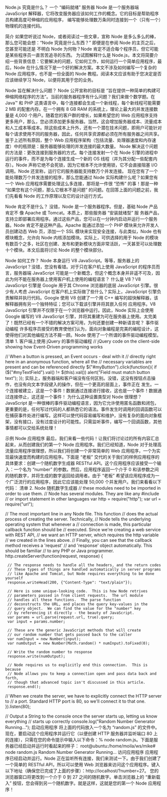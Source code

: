 Node.js 究竟是什么？
一个 “编码就绪” 服务器
Node 是一个服务器端 JavaScript 解释器，它将改变服务器应该如何工作的概念。它的目标是帮助程序员构建高度可伸缩的应用程序，
编写能够处理数万条同时连接到一个（只有一个）物理机的连接代码。

简介
如果您听说过 Node，或者阅读过一些文章，宣称 Node 是多么多么的棒，那么您可能会想：“Node 究竟是什么东西？” 即便是在参阅 Node 的主页之后，您甚至可能还是 不明白 Node 为何物？Node 肯定不适合每个程序员，但它可能是某些程序员一直苦苦追寻的东西。
为试图解释什么是 Node.js，本文将简要介绍一些背景信息：它要解决的问题，它如何工作，如何运行一个简单应用程序，最后，Node 在什么情况下是一个好的解决方案。本文不涉及如何编写一个复杂的 Node 应用程序，也不是一份全面的 Node 教程。阅读本文应该有助于您决定是否应该继续学习 Node，以便将其用于您的业务。

Node 旨在解决什么问题？
Node 公开宣称的目标是 “旨在提供一种简单的构建可伸缩网络程序的方法”。当前的服务器程序有什么问题？我们来做个数学题。在 Java™ 和 PHP 这类语言中，每个连接都会生成一个新线程，每个新线程可能需要 2 MB 的配套内存。在一个拥有 8 GB RAM 的系统上，理论上最大的并发连接数量是 4,000 个用户。随着您的客户群的增长，如果希望您的 Web 应用程序支持更多用户，那么，您必须添加更多服务器。当然，这会增加服务器成本、流量成本和人工成本等成本。除这些成本上升外，还有一个潜在技术问题，即用户可能针对每个请求使用不同的服务器，因此，任何共享资源都必须在所有服务器之间共享。鉴于上述所有原因，整个 Web 应用程序架构（包括流量、处理器速度和内存速度）中的瓶颈是：服务器能够处理的并发连接的最大数量。
Node 解决这个问题的方法是：更改连接到服务器的方式。每个连接发射一个在 Node 引擎的进程中运行的事件，而不是为每个连接生成一个新的 OS 线程（并为其分配一些配套内存）。Node 声称它绝不会死锁，因为它根本不允许使用锁，它不会直接阻塞 I/O 调用。Node 还宣称，运行它的服务器能支持数万个并发连接。
现在您有了一个能处理数万个并发连接的程序，那么您能通过 Node 实际构建什么呢？如果您有一个 Web 应用程序需要处理这么多连接，那将是一件很 “恐怖” 的事！那是一种 “如果您有这个问题，那么它根本不是问题” 的问题。在回答上面的问题之前，我们先看看 Node 的工作原理以及它的设计运行方式。



Node 肯定不是什么？
没错，Node 是一个服务器程序。但是，基础 Node 产品肯定不 像 Apache 或 Tomcat。本质上，那些服务器 “安装就绪型” 服 务器产品，支持立即部署应用程序。通过这些产品，您可以在一分钟内启动并运行一个服务器。Node 肯定不是这种产品。Apache 能通过添加一个 PHP 模块来允许开发人员创建动态 Web 页，添加一个 SSL 模块来实现安全连接，与此类似，Node 也有模块概念，允许向 Node 内核添加模块。实际上，可供选择的用于 Node 的模块有数百个之多，社区在创建、发布和更新模块方面非常活跃，一天甚至可以处理数十个模块。本文后面将讨论 Node 的整个模块部分。

Node 如何工作？
Node 本身运行 V8 JavaScript。等等，服务器上的 JavaScript？没错，您没有看错。对于只在客户机上使用 JavaScript 的程序员而言，服务器端 JavaScript 可能是一个新概念，但这个概念本身并非遥不可及，因此为何不能在服务器上使用客户机上使用的编程语言？
什么是 V8？V8 JavaScript 引擎是 Google 用于其 Chrome 浏览器的底层 JavaScript 引擎。很少有人考虑 JavaScript 在客户机上实际做了些什么？实际上，JavaScript 引擎负责解释并执行代码。Google 使用 V8 创建了一个用 C++ 编写的超快解释器，该解释器拥有另一个独特特征；您可以下载该引擎并将其嵌入任何 应用程序。V8 JavaScript 引擎并不仅限于在一个浏览器中运行。因此，Node 实际上会使用 Google 编写的 V8 JavaScript 引擎，并将其重建为可在服务器上使用。太完美了！既然已经有一个不错的解决方案可用，为何还要创建一种新语言呢？
事件驱动编程
许多程序员接受的教育使他们认为，面向对象编程是完美的编程设计，这使得他们对其他编程方法不屑一顾。Node 使用了一个所谓的事件驱动编程模型。
清单 1. 客户端上使用 jQuery 的事件驱动编程
// jQuery code on the client-side showing how Event-Driven programming works

// When a button is pressed, an Event occurs - deal with it
// directly right here in an anonymous function, where all the
// necessary variables are present and can be referenced directly
$("#myButton").click(function(){
     if ($("#myTextField").val() != $(this).val())
         alert("Field must match button text");
});
实际上，服务器端和客户端没有任何区别。没错，这没有按钮点击操作，也没有向文本字段键入的操作，但在一个更高的层面上，事件正在 发生。一个连接被建立，这是一个事件！数据通过连接进行接收，这也是一个事件！数据通过连接停止，这还是一个事件！
为什么这种设置类型对 Node 很理想？JavaScript 是一种很棒的事件驱动编程语言，因为它允许使用匿名函数和闭包，更重要的是，任何写过代码的人都熟悉它的语法。事件发生时调用的回调函数可以在捕获事件处进行编写。这样可以使代码容易编写和维护，没有复杂的面向对象框架，没有接口，没有过度设计的可能性。只需监听事件，编写一个回调函数，其他事情都可以交给系统处理！

示例 Node 应用程序
最后，我们来看一些代码！让我们将讨论过的所有内容汇总起来，从而创建我们的第一个 Node 应用程序。我们已经知道，Node 对于处理高流量应用程序很理想，所以我们将创建一个非常简单的 Web 应用程序，一个为实现最快速度而构建的应用程序。下面是 “老板” 交代的关于我们的样例应用程序的具体要求：创建一个随机数字生成器 RESTful API。这个应用程序应该接受一个输入：一个名为 “number” 的参数。然后，应用程序返回一个介于 0 和该参数之间的随机数字，并将生成的数字返回给调用者。由于 “老板” 希望该应用程序成为一个广泛流行的应用程序，因此它应该能处理 50,000 个并发用户。我们来看看以下代码：
清单 2. Node 随机数字生成器
// these modules need to be imported in order to use them.
// Node has several modules.  They are like any #include
// or import statement in other languages
var http = require("http");
var url = require("url");

// The most important line in any Node file.  This function
// does the actual process of creating the server.  Technically,
// Node tells the underlying operating system that whenever a
// connection is made, this particular callback function should be
// executed.  Since we're creating a web service with REST API,
// we want an HTTP server, which requires the http variable
// we created in the lines above.
// Finally, you can see that the callback method receives a 'request'
// and 'response' object automatically.  This should be familiar
// to any PHP or Java programmer.
http.createServer(function(request, response) {

     // The response needs to handle all the headers, and the return codes
     // These types of things are handled automatically in server programs
     // like Apache and Tomcat, but Node requires everything to be done yourself
     response.writeHead(200, {"Content-Type": "text/plain"});

     // Here is some unique-looking code.  This is how Node retrives
     // parameters passed in from client requests.  The url module
     // handles all these functions.  The parse function
     // deconstructs the URL, and places the query key-values in the
     // query object.  We can find the value for the "number" key
     // by referencing it directly - the beauty of JavaScript.
     var params = url.parse(request.url, true).query;
     var input = params.number;

     // These are the generic JavaScript methods that will create
     // our random number that gets passed back to the caller
     var numInput = new Number(input);
     var numOutput = new Number(Math.random() * numInput).toFixed(0);
     
     // Write the random number to response
     response.write(numOutput);
     
     // Node requires us to explicitly end this connection.  This is because
     // Node allows you to keep a connection open and pass data back and forth,
     // though that advanced topic isn't discussed in this article.
     response.end();

   // When we create the server, we have to explicitly connect the HTTP server to
   // a port.  Standard HTTP port is 80, so we'll connect it to that one.
}).listen(80);

// Output a String to the console once the server starts up, letting us know everything
// starts up correctly
console.log("Random Number Generator Running...");
启动应用程序
将上面的代码放入一个名为 “random.js” 的文件中。现在，要启动这个应用程序并运行它（以便创建 HTTP 服务器并监听端口 80 上的连接），只需在您的命令提示中输入以下命令：% node random.js。下面是服务器已经启动并运行时看起来的样子：
root@ubuntu:/home/moila/ws/mike# node random.js
Random Number Generator Running...
访问应用程序
应用程序已经启动并运行。Node 正在监听所有连接，我们来测试一下。由于我们创建了一个简单的 RESTful API，所以可以使用 Web 浏览器来访问这个应用程序。键入以下地址（确保您已完成了上面的步骤）：http://localhost/?number=27。
您的浏览器窗口将更改到一个介于 0 到 27 之间的随机数字。单击浏览器上的 “重新载入” 按钮，您会得到另一个随机数字。就是这样，这就是您的第一个 Node 应用程序！


